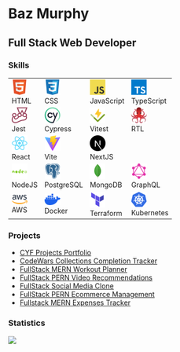 <h1>Baz Murphy</h1>

<h2>Full Stack Web Developer</h2>

<h3>Skills</h3>
<table>
  <tr>
    <!-- <td>Foundation</td> -->
    <td><img src="images/html.svg" width="32"><br/><span>HTML<span></td>
    <td><img src="images/css.svg" width="32"><br/><span>CSS<span></td>
    <td><img src="images/javascript.svg" width="32"><br/><span>JavaScript<span></td>
    <td><img src="images/typescript.svg" width="32"><br/><span>TypeScript<span></td>
  </tr>
    <!-- <td>Testing</td> -->
    <td><img src="images/jest.svg" width="32"><br/><span>Jest<span></td>
    <td><img src="images/cypress.svg" width="32"><br/><span>Cypress<span></td>
    <td><img src="images/vitest.svg" width="32"><br/><span>Vitest<span></td>
    <td><img src="images/testing-library.svg" width="32"><br/><span>RTL<span></td>
  </tr>
  <tr>
    <!-- <td>Frontend</td> -->
    <td><img src="images/react.svg" width="32"><br/><span>React<span></td>
    <td><img src="images/vite.svg" width="32"><br/><span>Vite<span></td>
    <td><img src="images/nextjs.svg" width="32"><br/><span>NextJS<span></td>
    <td>
      <!-- <img src="images/.svg" width="32"><br/><span><span> -->
    </td>
  </tr>
  <tr>
    <!-- <td>Backend</td> -->
    <td><img src="images/nodejs.svg" width="32"><br/><span>NodeJS<span></td>
    <td><img src="images/postgresql.svg" width="32"><br/><span>PostgreSQL<span></td>
    <td><img src="images/mongodb.svg" width="32"><br/><span>MongoDB<span></td>
    <td><img src="images/graphql.svg" width="32"><br/><span>GraphQL<span></td>
  </tr>
  <tr>
    <!-- <td>Cloud</td> -->
    <td><img src="images/aws.svg" width="32"><br/><span>AWS<span></td>
    <td><img src="images/docker.svg" width="32"><br/><span>Docker<span></td>
    <td><img src="images/terraform.svg" width="32"><br/><span>Terraform<span></td>
    <td><img src="images/kubernetes.svg" width="32"><br/><span>Kubernetes<span></td>
  </tr>
</table>

<h3>Projects</h3>
<ul>
  <li><a href="https://cyf-bazmurphy-projects.netlify.app/">CYF Projects Portfolio</a></li>
  <li><a href="https://cyf-bazmurphy-codewars.netlify.app">CodeWars Collections Completion Tracker</a></li>
  <li><a href="https://fullstack-workout.netlify.app/">FullStack MERN Workout Planner</a></li>
  <li><a href="https://bazmurphy-fullstack-videos.netlify.app/">FullStack PERN Video Recommendations</a></li>
  <li><a href="https://bazmurphy-t3-social-media.vercel.app/">FullStack Social Media Clone</a></li>
  <li><a href="https://cyf-bazmurphy-sql.onrender.com">FullStack PERN Ecommerce Management</a></li>
  <li><a href="https://bazmurphy-expense-tracker.cyclic.app/">Fullstack MERN Expenses Tracker</a></li>
</ul>

<h3>Statistics</h3>
<!-- <img src="https://github-readme-stats.vercel.app/api/top-langs/?username=bazmurphy&layout=compact&theme=vision-friendly-dark"> -->
<img src="http://github-readme-streak-stats.herokuapp.com?user=bazmurphy&theme=github-dark-blue&hide_border=true&border_radius=3&date_format=j%20M%5B%20Y%5D">
<!-- <img src="https://komarev.com/ghpvc/?username=bazmurphy&label=views"> -->
